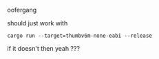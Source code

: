 oofergang

should just work with

`cargo run --target=thumbv6m-none-eabi --release`

if it doesn't then yeah ???